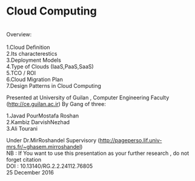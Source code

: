 # Cloud Computing 
<br>
Overview:<br><br>
1.Cloud Definition<br>
2.Its characterestics<br>
3.Deployment Models<br>
4.Type of Clouds (IaaS,PaaS,SaaS)<br>
5.TCO / ROI<br>
6.Cloud Migration Plan<br>
7.Design Patterns in Cloud Computing<br>


Presented at University of Guilan , Computer Engineering Faculty (http://ce.guilan.ac.ir) By Gang of three:

1.Javad PourMostafa Roshan<br>
2.Kambiz DarvishNezhad<br>
3.Ali Tourani

Under Dr.MirRoshandel Supervisory (http://pageperso.lif.univ-mrs.fr/~ghasem.mirroshandel)
<br>
NB : If You want to use this presentation as your further research , do not forget citation 
<br>
DOI : 10.13140/RG.2.2.24112.76805
<br>
25 December 2016
